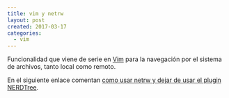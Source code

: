 ```yaml
---
title: vim y netrw
layout: post
created: 2017-03-17
categories:
  - vim
---
```


Funcionalidad  que viene de serie en [Vim](http://www.vim.org) para la navegación por el sistema de archivos, tanto local como remoto.

En el siguiente enlace comentan [como usar netrw y dejar de usar el plugin NERDTree](https://shapeshed.com/vim-netrw/).
